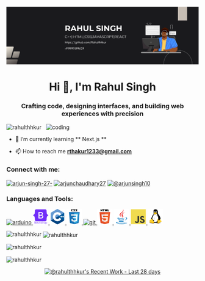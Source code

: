 ![logo](banner1.png)
 <h1 align="center">Hi 👋, I'm Rahul Singh</h1>
<h3 align="center">Crafting code, designing interfaces, and building web experiences with precision</h3>
<img align="right" alt="coding" width="400px" src="https://media2.giphy.com/media/v1.Y2lkPTc5MGI3NjExN2IxYjczNjMxZTE4YTlmMjkxNGVhZGNkY2E2Zjk1NTA4MmNkMGJhNiZlcD12MV9pbnRlcm5hbF9naWZzX2dpZklkJmN0PWc/qgQUggAC3Pfv687qPC/giphy.gif">

<p align="left"> <img src="https://komarev.com/ghpvc/?username=rahulthhkur&label=Profile%20views&color=0e75b6&style=flat" alt="rahulthhkur" /> </p>

- 🌱 I’m currently learning ** Next.js **

- 📫 How to reach me **rthakur1233@gmail.com**

<h3 align="left">Connect with me:</h3>
<p align="left">
<a href="https://linkedin.com/in/rahul-singh-87675a221/" target="blank"><img align="center" src="https://raw.githubusercontent.com/rahuldkjain/github-profile-readme-generator/master/src/images/icons/Social/linked-in-alt.svg" alt="arjun-singh-27-" height="30" width="40" /></a>
<a href="https://www.youtube.com/c/arjunchaudhary27" target="blank"><img align="center" src="https://raw.githubusercontent.com/rahuldkjain/github-profile-readme-generator/master/src/images/icons/Social/youtube.svg" alt="arjunchaudhary27" height="30" width="40" /></a>
<a href="https://www.hackerrank.com/@arjunsingh10" target="blank"><img align="center" src="https://raw.githubusercontent.com/rahuldkjain/github-profile-readme-generator/master/src/images/icons/Social/hackerrank.svg" alt="@arjunsingh10" height="30" width="40" /></a>
</p>

<h3 align="left">Languages and Tools:</h3>
<p align="left"> <a href="https://www.arduino.cc/" target="_blank" rel="noreferrer"> <img src="https://cdn.worldvectorlogo.com/logos/arduino-1.svg" alt="arduino" width="40" height="40"/> </a> <a href="https://getbootstrap.com" target="_blank" rel="noreferrer"> <img src="https://raw.githubusercontent.com/devicons/devicon/master/icons/bootstrap/bootstrap-plain-wordmark.svg" alt="bootstrap" width="40" height="40"/> </a> <a href="https://www.w3schools.com/cpp/" target="_blank" rel="noreferrer"> <img src="https://raw.githubusercontent.com/devicons/devicon/master/icons/cplusplus/cplusplus-original.svg" alt="cplusplus" width="40" height="40"/> </a> <a href="https://www.w3schools.com/css/" target="_blank" rel="noreferrer"> <img src="https://raw.githubusercontent.com/devicons/devicon/master/icons/css3/css3-original-wordmark.svg" alt="css3" width="40" height="40"/> </a> <a href="https://git-scm.com/" target="_blank" rel="noreferrer"> <img src="https://www.vectorlogo.zone/logos/git-scm/git-scm-icon.svg" alt="git" width="40" height="40"/> </a> <a href="https://www.w3.org/html/" target="_blank" rel="noreferrer"> <img src="https://raw.githubusercontent.com/devicons/devicon/master/icons/html5/html5-original-wordmark.svg" alt="html5" width="40" height="40"/> </a> <a href="https://www.java.com" target="_blank" rel="noreferrer"> <img src="https://raw.githubusercontent.com/devicons/devicon/master/icons/java/java-original.svg" alt="java" width="40" height="40"/> </a> <a href="https://developer.mozilla.org/en-US/docs/Web/JavaScript" target="_blank" rel="noreferrer"> <img src="https://raw.githubusercontent.com/devicons/devicon/master/icons/javascript/javascript-original.svg" alt="javascript" width="40" height="40"/> </a> <a href="https://www.linux.org/" target="_blank" rel="noreferrer"> <img src="https://raw.githubusercontent.com/devicons/devicon/master/icons/linux/linux-original.svg" alt="linux" width="40" height="40"/> </a> </p>

<p><img align="left" src="https://github-readme-stats.vercel.app/api/top-langs?username=rahulthhkur&show_icons=true&locale=en&layout=compact" alt="rahulthhkur" /></p>

<p>&nbsp;<img align="center" src="https://github-readme-stats.vercel.app/api?username=rahulthhkur&show_icons=true&locale=en" alt="rahulthhkur" /></p>


<p><img align="center" src="https://github-readme-streak-stats.herokuapp.com/?user_id=rahulthhkur&" alt="rahulthhkur" /></p>

<p><img align="center" src="https://github-readme-streak-stats.herokuapp.com/?user=rahulthhkur&" alt="rahulthhkur" /></p>

<a href="https://next.ossinsight.io/widgets/official/compose-currently-working-on?user_id=rahulthhkur&activity_type=all" target="_blank" style="display: block" align="center">
  <picture>
    <source media="(prefers-color-scheme: dark)" srcset="https://next.ossinsight.io/widgets/official/compose-currently-working-on/thumbnail.png?user_id=rahulthhkur&activity_type=all&image_size=auto&color_scheme=dark" width="497.5" height="auto">
    <img alt="@rahulthhkur's Recent Work - Last 28 days" src="https://next.ossinsight.io/widgets/official/compose-currently-working-on/thumbnail.png?user_id=rahulthhkur&activity_type=all&image_size=auto&color_scheme=light" width="497.5" height="auto">
  </picture>
</a>



